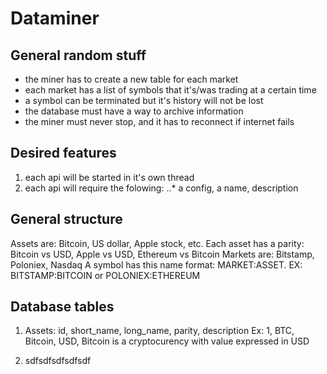 # Dataminer

## General random stuff
 * the miner has to create a new table for each market
 * each market has a list of symbols that it's/was trading at a certain time
 * a symbol can be terminated but it's history will not be lost
 * the database must have a way to archive information
 * the miner must never stop, and it has to reconnect if internet fails
 
## Desired features
1. each api will be started in it's own thread
2. each api will require the folowing:
..* a config, a name, description

## General structure

Assets are: Bitcoin, US dollar, Apple stock, etc. Each asset has a parity: Bitcoin vs USD, Apple vs USD, Ethereum vs Bitcoin
Markets are: Bitstamp, Poloniex, Nasdaq
A symbol has this name format: MARKET:ASSET. EX: BITSTAMP:BITCOIN or POLONIEX:ETHEREUM

## Database tables

1. Assets: id, short_name, long_name, parity, description
   Ex: 1, BTC, Bitcoin, USD, Bitcoin is a cryptocurency with value expressed in USD
   
2. sdfsdfsdfsdfsdf



